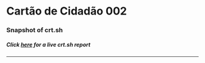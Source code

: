 # Cartão de Cidadão 002
### Snapshot of crt.sh
##### Click [here](https://crt.sh/?q=9D592E194A77E78E13B31A1478DF458BB2579A3C311CFC9F06E9A92AA47B29DA) for a live crt.sh report

---
